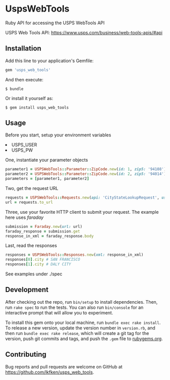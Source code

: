 # UspsWebTools

Ruby API for accessing the USPS WebTools API

USPS Web Tools API: https://www.usps.com/business/web-tools-apis/#api

## Installation

Add this line to your application's Gemfile:

```ruby
gem 'usps_web_tools'
```

And then execute:

    $ bundle

Or install it yourself as:

    $ gem install usps_web_tools

## Usage

Before you start, setup your environment variables
<li>USPS_USER</li>
<li>USPS_PW</li>

One, instantiate your parameter objects
```ruby
parameter1 = USPSWebTools::Parameter::ZipCode.new(id: 1, zip5: '94108')
parameter2 = USPSWebTools::Parameter::ZipCode.new(id: 2, zip5: '94014')
parameters = [parameter1, parameter2]
```

Two, get the request URL
```ruby
requests = USPSWebTools::Requests.new(api: 'CityStateLookupRequest', user_id: ENV['USPS_USER'], password: ENV['USPS_PW'], parameters: parameters)
url = requests.to_url
```

Three, use your favorite HTTP client to submit your request. The example here uses <i>faraday</i>
```ruby
submission = Faraday.new(url: url)
faraday_response = submission.get
response_in_xml = faraday_response.body
```

Last, read the responses
```ruby
responses = USPSWebTools::Responses.new(xml: response_in_xml)
responses[0].city # SAN FRANCISCO
responses[1].city # DALY CITY
```

See examples under ./spec

## Development

After checking out the repo, run `bin/setup` to install dependencies. Then, run `rake spec` to run the tests. You can also run `bin/console` for an interactive prompt that will allow you to experiment.

To install this gem onto your local machine, run `bundle exec rake install`. To release a new version, update the version number in `version.rb`, and then run `bundle exec rake release`, which will create a git tag for the version, push git commits and tags, and push the `.gem` file to [rubygems.org](https://rubygems.org).

## Contributing

Bug reports and pull requests are welcome on GitHub at https://github.com/lkfken/usps_web_tools.
